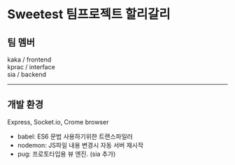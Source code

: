# Sweetest 팀프로젝트 할리갈리

## 팀 멤버

kaka / frontend <br>
kprac / interface <br>
sia / backend <br>

---

## 개발 환경

Express, Socket.io, Crome browser

- babel: ES6 문법 사용하기위한 트랜스파일러
- nodemon: JS파일 내용 변경시 자동 서버 재시작
- pug: 프로토타입용 뷰 엔진. (sia 추가)
